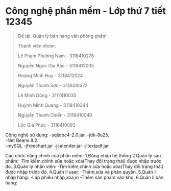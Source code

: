 # Công nghệ phần mềm - Lớp thứ 7 tiết 12345

>
> Đề tài: Quản lý bán hàng văn phòng phẩm
>
> Thành viên nhóm:
>
> Lê Phạm Phương Nam - 3118410278 
>
> Nguyễn Ngọc Gia Bảo - 3118412005 
>
> Hoàng Minh Huy - 3118412024
>
> Nguyễn Thanh Sơn - 3118410372
>
> Lê Minh Dũng - 3117410035
>
> Huỳnh Minh Quang - 3118410344
>
>Nguyễn Thanh Chiến - 3118410040
>
>Lộc Gia Phúc - 3116410093

Công nghệ sử dụng:
-sqljdbc4-2.0.jar. 
 -jdk-8u25.  
-Net Beans 8.2.  
-mySQL
-jfreechart.jar
-jcalender.jar
-jitextpdf.jar

Các chức năng chính của phần mềm:
1.Đăng nhập hệ thống
2.Quản lý sản phẩm:
-Tìm kiếm,chỉnh sửa hoặc xóa(Thay đổi trạng thái) được nhập trước đó.
3.Quản lý nhân viên:
-Tìm kiếm,chỉnh sửa hoặc xóa(Thay đổi trạng thái) được nhập trước đó.
4.Quản lí user:
-Thêm,sửa và phân quyền.
5.Quản lí nhập hàng:
-Lập phiếu nhập,xóa,in
-Thêm sản phảm vào kho.
6.Quản lí bán hàng:
